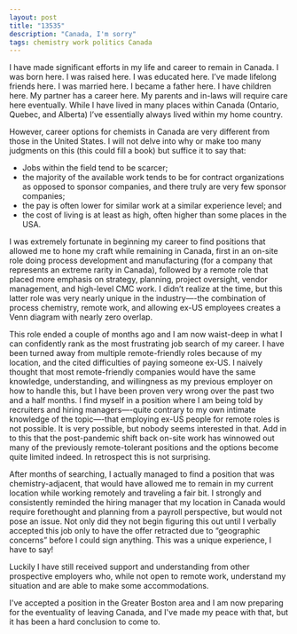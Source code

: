 ```yaml
---
layout: post
title: "13535"
description: "Canada, I'm sorry"
tags: chemistry work politics Canada
---
```


I have made significant efforts in my life and career to remain in Canada. I was born here. I was raised here. I was educated here. I’ve made lifelong friends here. I was married here. I became a father here. I have children here. My partner has a career here. My parents and in-laws will require care here eventually. While I have lived in many places within Canada (Ontario, Quebec, and Alberta) I’ve essentially always lived within my home country. 

However, career options for chemists in Canada are very different from those in the United States. I will not delve into why or make too many judgments on this (this could fill a book) but suffice it to say that:

* Jobs within the field tend to be scarcer; 
* the majority of the available work tends to be for contract organizations as opposed to sponsor companies, and there truly are very few sponsor companies;
* the pay is often lower for similar work at a similar experience level; and 
* the cost of living is at least as high, often higher than some places in the USA.
  
I was extremely fortunate in beginning my career to find positions that allowed me to hone my craft while remaining in Canada, first in an on-site role doing process development and manufacturing (for a company that represents an extreme rarity in Canada), followed by a remote role that placed more emphasis on strategy, planning, project oversight, vendor management, and high-level CMC work. I didn’t realize at the time, but this latter role was very nearly unique in the industry—-the combination of process chemistry, remote work, and allowing ex-US employees creates a Venn diagram with nearly zero overlap.

This role ended a couple of months ago and I am now waist-deep in what I can confidently rank as the most frustrating job search of my career. I have been turned away from multiple remote-friendly roles because of my location, and the cited difficulties of paying someone ex-US. I naively thought that most remote-friendly companies would have the same knowledge, understanding, and willingness as my previous employer on how to handle this, but I have been proven very wrong over the past two and a half months. I find myself in a position where I am being told by recruiters and hiring managers—-quite contrary to my own intimate knowledge of the topic—-that employing ex-US people for remote roles is not possible. It is very possible, but nobody seems interested in that. Add in to this that the post-pandemic shift back on-site work has winnowed out many of the previously remote-tolerant positions and the options become quite limited indeed. In retrospect this is not surprising.

After months of searching, I actually managed to find a position that was chemistry-adjacent, that would have allowed me to remain in my current location while working remotely and traveling a fair bit. I strongly and consistently reminded the hiring manager that my location in Canada would require forethought and planning from a payroll perspective, but would not pose an issue. Not only did they not begin figuring this out until I verbally accepted this job only to have the offer retracted due to “geographic concerns” before I could sign anything. This was a unique experience, I have to say!

Luckily I have still received support and understanding from other prospective employers who, while not open to remote work, understand my situation and are able to make some accommodations. 

I've accepted a position in the Greater Boston area and I am now preparing for the eventuality of leaving Canada, and I've made my peace with that, but it has been a hard conclusion to come to.  
